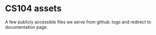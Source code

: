 # CS104 assets

A few publicly accessible files we serve from github: logo and redirect to documentation page.
